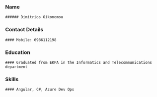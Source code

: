 ### Name
	###### Dimitrios Oikonomou
### Contact Details
	#### Mobile: 6986112198
### Education
	#### Graduated from EKPA in the Informatics and Telecommunications department
### Skills
	#### Angular, C#, Azure Dev Ops
